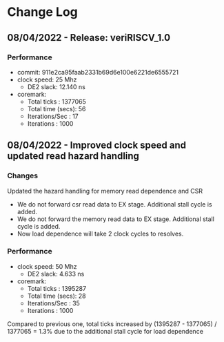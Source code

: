 # Change Log

## 08/04/2022 - Release: veriRISCV_1.0

### Performance

- commit: 911e2ca95faab2331b69d6e100e6221de6555721
- clock speed: 25 Mhz
  - DE2 slack: 12.140 ns
- coremark:
  - Total ticks      : 1377065
  - Total time (secs): 56
  - Iterations/Sec   : 17
  - Iterations       : 1000

## 08/04/2022 - Improved clock speed and updated read hazard handling

### Changes

Updated the hazard handling for memory read dependence and CSR

- We do not forward csr read data to EX stage. Additional stall cycle is added.
- We do not forward the memory read data to EX stage. Additional stall cycle is added.
- Now load dependence will take 2 clock cycles to resolves.

### Performance

- clock speed: 50 Mhz
  - DE2 slack: 4.633 ns
- coremark:
  - Total ticks      : 1395287
  - Total time (secs): 28
  - Iterations/Sec   : 35
  - Iterations       : 1000

Compared to previous one, total ticks increased by (1395287 - 1377065) / 1377065 = 1.3% due to the additional stall cycle for load dependence
